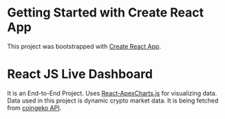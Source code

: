 # Getting Started with Create React App

This project was bootstrapped with [Create React App](https://github.com/facebook/create-react-app).

# React JS Live Dashboard
It is an End-to-End Project. Uses [React-ApexCharts.js](https://apexcharts.com/react-chart-demos/) for visualizing data. Data used in this project is dynamic crypto market data. It is being fetched from [coingeko API](https://www.coingecko.com/en/api/documentation).
